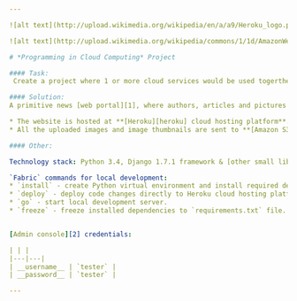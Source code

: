 ```yaml
---

![alt text](http://upload.wikimedia.org/wikipedia/en/a/a9/Heroku_logo.png)

![alt text](http://upload.wikimedia.org/wikipedia/commons/1/1d/AmazonWebservices_Logo.svg)

# *Programming in Cloud Computing* Project

#### Task:
 Create a project where 1 or more cloud services would be used togerther.

#### Solution:
A primitive news [web portal][1], where authors, articles and pictures are added through [admin console][2] and displayed in the main page.

* The website is hosted at **[Heroku][heroku] cloud hosting platform**.
* All the uploaded images and image thumbnails are sent to **[Amazon S3][s3] cloud storage service** and displayed directly from Amazon repository in the main page.

#### Other:

Technology stack: Python 3.4, Django 1.7.1 framework & [other small libs][3]

`Fabric` commands for local development:
* `install` - create Python virtual environment and install required dependecies.
* `deploy` - deploy code changes directly to Heroku cloud hosting platform.
* `go` - start local development server.
* `freeze` - freeze installed dependencies to `requirements.txt` file.


[Admin console][2] credentials:

| | |
|---|---|
| __username__ | `tester` |
| __password__ | `tester` |

---
```


[1]: https://mysterious-taiga-3717.herokuapp.com/
[2]: https://mysterious-taiga-3717.herokuapp.com/admin
[3]: /cloud-paper-news/requirements.txt
[heroku]: https://www.heroku.com/
[s3]: http://aws.amazon.com/s3/
